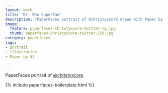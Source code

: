 ```yaml
---
layout: work
title: "Dr. Who Superfan"
description: "PaperFaces portrait of @christyxcore drawn with Paper by 53 on an iPad."
image: 
  feature: paperfaces-christyxcore-twitter-lg.jpg
  thumb: paperfaces-christyxcore-twitter-150.jpg
category: paperfaces
tags: 
- portrait
- illustration
- Paper by 53

---
```


PaperFaces portrait of [@christyxcore](http://twitter.com/christyxcore).

{% include paperfaces-boilerplate.html %}